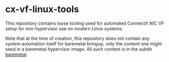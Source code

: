 # cx-vf-linux-tools

This repository contains loose tooling used for automated ConnectX NIC VF setup
for non-hypervisor use on modern Linux systems.

Note that at the time of creation, this repository does not contain any system
automation itself for baremetal bringup, only the content one might seed in a
baremetal hypervisor image. All such content is in the subdir 
[baremetal](./baremetal).
